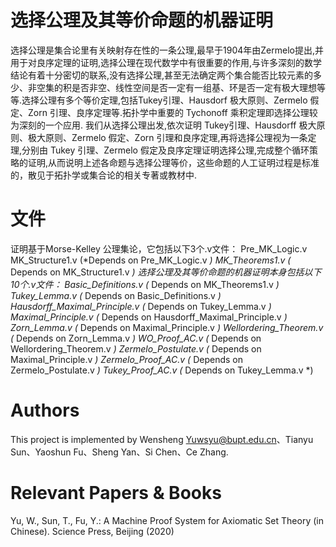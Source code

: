 # 选择公理及其等价命题的机器证明
选择公理是集合论里有关映射存在性的一条公理,最早于1904年由Zermelo提出,并用于对良序定理的证明,选择公理在现代数学中有很重要的作用,与许多深刻的数学结论有着十分密切的联系,没有选择公理,甚至无法确定两个集合能否比较元素的多少、非空集的积是否非空、线性空间是否一定有一组基、环是否一定有极大理想等等.选择公理有多个等价定理,包括Tukey引理、Hausdorf 极大原则、Zermelo 假定、Zorn 引理、良序定理等.拓扑学中重要的 Tychonoff 乘积定理即选择公理较为深刻的一个应用.
我们从选择公理出发,依次证明 Tukey引理、Hausdorff 极大原则、极大原则、Zermelo 假定、Zorn 引理和良序定理,再将选择公理视为一条定理,分别由 Tukey 引理、Zermelo 假定及良序定理证明选择公理,完成整个循环策略的证明,从而说明上述各命题与选择公理等价，这些命题的人工证明过程是标准的，散见于拓扑学或集合论的相关专著或教材中.
# 文件
证明基于Morse-Kelley 公理集论，它包括以下3个.v文件：
Pre_MK_Logic.v
MK_Structure1.v  (*Depends on Pre_MK_Logic.v *)
MK_Theorems1.v  (* Depends on MK_Structure1.v *)
选择公理及其等价命题的机器证明本身包括以下10个.v文件：
Basic_Definitions.v  (* Depends on MK_Theorems1.v *)
Tukey_Lemma.v  (* Depends on Basic_Definitions.v *)
Hausdorff_Maximal_Principle.v  (* Depends on Tukey_Lemma.v *)
Maximal_Principle.v  (* Depends on Hausdorff_Maximal_Principle.v *)
Zorn_Lemma.v  (* Depends on Maximal_Principle.v *)
Wellordering_Theorem.v  (* Depends on Zorn_Lemma.v *)
WO_Proof_AC.v  (* Depends on Wellordering_Theorem.v *)
Zermelo_Postulate.v  (* Depends on Maximal_Principle.v *)
Zermelo_Proof_AC.v  (* Depends on Zermelo_Postulate.v *)
Tukey_Proof_AC.v  (* Depends on Tukey_Lemma.v *)
# Authors
This project is implemented by Wensheng Yuwsyu@bupt.edu.cn、Tianyu Sun、Yaoshun Fu、Sheng Yan、Si Chen、Ce Zhang.
# Relevant Papers & Books
Yu, W., Sun, T., Fu, Y.: A Machine Proof System for Axiomatic Set Theory (in Chinese). Science Press, Beijing (2020)
